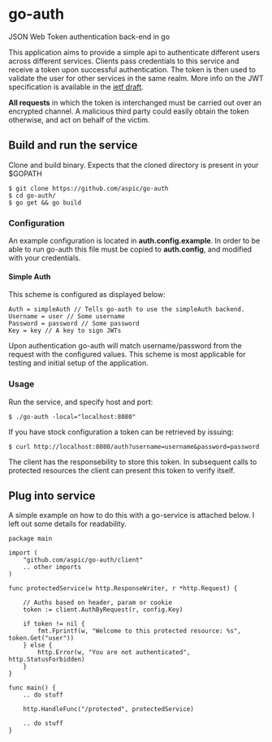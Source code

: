# go-auth

JSON Web Token authentication back-end in go

This application aims to provide a simple api to authenticate different
users across different services. Clients pass credentials to this
service and receive a token upon successful authentication. The token is
then used to validate the user for other services in the same realm.
More info on the JWT specification is available in the [ietf
draft](http://self-issued.info/docs/draft-ietf-oauth-json-web-token.html).

**All requests** in which the token is interchanged must be carried out
over an encrypted channel. A malicious third party could easily obtain
the token otherwise, and act on behalf of the victim.

## Build and run the service

Clone and build binary. Expects that the cloned directory is present in
your $GOPATH

    $ git clone https://github.com/aspic/go-auth
    $ cd go-auth/
    $ go get && go build

### Configuration

An example configuration is located in **auth.config.example**. In order
to be able to run go-auth this file must be copied to **auth.config**,
and modified with your credentials.

#### Simple Auth

This scheme is configured as displayed below:

    Auth = simpleAuth // Tells go-auth to use the simpleAuth backend.
    Username = user // Some username
    Password = password // Some password
    Key = key // A key to sign JWTs

Upon authentication go-auth will match username/password from the
request with the configured values. This scheme is most applicable for
testing and initial setup of the application.

### Usage

Run the service, and specify host and port:

    $ ./go-auth -local="localhost:8080"

If you have stock configuration a token can be retrieved by issuing:

    $ curl http://localhost:8080/auth?username=username&password=password

The client has the responsebility to store this token. In subsequent
calls to protected resources the client can present this token to verify
itself.

## Plug into service

A simple example on how to do this with a go-service is attached below. I left out some details for readability.

    package main
    
    import (
        "github.com/aspic/go-auth/client"
        .. other imports
    )
    
    func protectedService(w http.ResponseWriter, r *http.Request) {
    
        // Auths based on header, param or cookie
        token := client.AuthByRequest(r, config.Key)
    
        if token != nil {
            fmt.Fprintf(w, "Welcome to this protected resource: %s", token.Get("user"))
        } else {
            http.Error(w, "You are not authenticated", http.StatusForbidden)
        }
    }
    
    func main() {
        .. do stuff
        
        http.HandleFunc("/protected", protectedService)
        
        .. do stuff
    }
